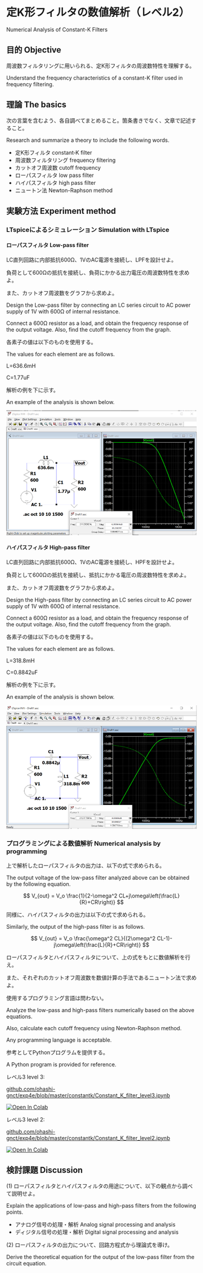 # 定K形フィルタの数値解析（レベル2）

Numerical Analysis of Constant-K Filters

## 目的 Objective

周波数フィルタリングに用いられる、定K形フィルタの周波数特性を理解する。

Understand the frequency characteristics of a constant-K filter used in frequency filtering.

## 理論 The basics

次の言葉を含むよう、各自調べてまとめること。箇条書きでなく、文章で記述すること。

Research and summarize a theory to include the following words.

- 定K形フィルタ constant‐K filter
- 周波数フィルタリング frequency filtering
- カットオフ周波数 cutoff frequency
- ローパスフィルタ low pass filter
- ハイパスフィルタ high pass filter
- ニュートン法 Newton-Raphson method

## 実験方法 Experiment method

### LTspiceによるシミュレーション Simulation with LTspice

#### ローパスフィルタ Low-pass filter

LC直列回路に内部抵抗600Ω、1VのAC電源を接続し、LPFを設計せよ。

負荷として600Ωの抵抗を接続し、負荷にかかる出力電圧の周波数特性を求めよ。

また、カットオフ周波数をグラフから求めよ。

Design the Low-pass filter by connecting an LC series circuit to AC power supply of 1V with 600Ω of internal resistance.

Connect a 600Ω resistor as a load, and obtain the frequency response of the output voltage.
Also, find the cutoff frequency from the graph.

各素子の値は以下のものを使用する。

The values for each element are as follows.

L=636.6mH

C=1.77uF

解析の例を下に示す。

An example of the analysis is shown below.

![](images/lpf.png)

#### ハイパスフィルタ High-pass filter

LC直列回路に内部抵抗600Ω、1VのAC電源を接続し、HPFを設計せよ。

負荷として600Ωの抵抗を接続し、抵抗にかかる電圧の周波数特性を求めよ。

また、カットオフ周波数をグラフから求めよ。

Design the High-pass filter by connecting an LC series circuit to AC power supply of 1V with 600Ω of internal resistance.

Connect a 600Ω resistor as a load, and obtain the frequency response of the output voltage.
Also, find the cutoff frequency from the graph.

各素子の値は以下のものを使用する。

The values for each element are as follows.

L=318.8mH

C=0.8842uF

解析の例を下に示す。

An example of the analysis is shown below.

![](images/hpf.png)


### プログラミングによる数値解析 Numerical analysis by programming

上で解析したローパスフィルタの出力は、以下の式で求められる。

The output voltage of the low-pass filter analyzed above can be obtained by the following equation.

$$ V_{out} = V_o \frac{1}{2-\omega^2 CL+j\omega\left(\frac{L}{R}+CR\right)} $$

同様に、ハイパスフィルタの出力は以下の式で求められる。

Similarly, the output of the high-pass filter is as follows.

$$ V_{out} = V_o \frac{\omega^2 CL}{(2\omega^2 CL-1)-j\omega\left(\frac{L}{R}+CR\right)} $$

ローパスフィルタとハイパスフィルタについて、上の式をもとに数値解析を行え。

また、それぞれのカットオフ周波数を数値計算の手法であるニュートン法で求めよ。

使用するプログラミング言語は問わない。

Analyze the low-pass and high-pass filters numerically based on the above equations.

Also, calculate each cutoff frequency using Newton-Raphson method.

Any programming language is acceptable.

参考としてPythonプログラムを提供する。

A Python program is provided for reference.

レベル3 level 3:

[github.com/ohashi-gnct/exp4e/blob/master/constantk/Constant_K_filter_level3.ipynb](https://github.com/ohashi-gnct/exp4e/blob/master/constantk/Constant_K_filter_level3.ipynb)

[![Open In Colab](https://colab.research.google.com/assets/colab-badge.svg)](https://colab.research.google.com/github/ohashi-gnct/exp4e/blob/master/constantk/Constant_K_filter_level3.ipynb)

レベル3 level 2:

[github.com/ohashi-gnct/exp4e/blob/master/constantk/Constant_K_filter_level2.ipynb](https://github.com/ohashi-gnct/exp4e/blob/master/constantk/Constant_K_filter_level2.ipynb)

[![Open In Colab](https://colab.research.google.com/assets/colab-badge.svg)](https://colab.research.google.com/github/ohashi-gnct/exp4e/blob/master/constantk/Constant_K_filter_level2.ipynb)

## 検討課題 Discussion

(1) ローパスフィルタとハイパスフィルタの用途について、以下の観点から調べて説明せよ。

Explain the applications of low-pass and high-pass filters from the following points.

- アナログ信号の処理・解析 Analog signal processing and analysis
- ディジタル信号の処理・解析 Digital signal processing and analysis

(2) ローパスフィルタの出力について、回路方程式から理論式を導け。

Derive the theoretical equation for the output of the low-pass filter from the circuit equation.
